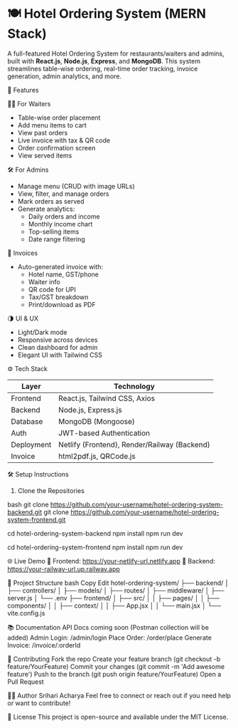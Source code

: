 # 🍽️ Hotel Ordering System (MERN Stack)

A full-featured Hotel Ordering System for restaurants/waiters and admins, built with **React.js**, **Node.js**, **Express**, and **MongoDB**. This system streamlines table-wise ordering, real-time order tracking, invoice generation, admin analytics, and more.

🚀 Features

🧑‍🍳 For Waiters
- Table-wise order placement
- Add menu items to cart
- View past orders
- Live invoice with tax & QR code
- Order confirmation screen
- View served items

🛠️ For Admins
- Manage menu (CRUD with image URLs)
- View, filter, and manage orders
- Mark orders as served
- Generate analytics:
  - Daily orders and income
  - Monthly income chart
  - Top-selling items
  - Date range filtering

🧾 Invoices
- Auto-generated invoice with:
  - Hotel name, GST/phone
  - Waiter info
  - QR code for UPI
  - Tax/GST breakdown
  - Print/download as PDF

🌗 UI & UX
- Light/Dark mode
- Responsive across devices
- Clean dashboard for admin
- Elegant UI with Tailwind CSS


⚙️ Tech Stack

| Layer       | Technology                          |
|-------------|--------------------------------------|
| Frontend    | React.js, Tailwind CSS, Axios        |
| Backend     | Node.js, Express.js                  |
| Database    | MongoDB (Mongoose)                   |
| Auth        | JWT-based Authentication             |
| Deployment  | Netlify (Frontend), Render/Railway (Backend) |
| Invoice     | html2pdf.js, QRCode.js               |


🛠️ Setup Instructions

 1. Clone the Repositories

bash
git clone https://github.com/your-username/hotel-ordering-system-backend.git
git clone https://github.com/your-username/hotel-ordering-system-frontend.git

cd hotel-ordering-system-backend
npm install
npm run dev

cd hotel-ordering-system-frontend
npm install
npm run dev

🌐 Live Demo
🔗 Frontend: https://your-netlify-url.netlify.app
🔗 Backend: https://your-railway-url.up.railway.app

📂 Project Structure
bash
Copy
Edit
hotel-ordering-system/
├── backend/
│   ├── controllers/
│   ├── models/
│   ├── routes/
│   ├── middleware/
│   ├── server.js
│   └── .env
├── frontend/
│   ├── src/
│   │   ├── pages/
│   │   ├── components/
│   │   ├── context/
│   │   ├── App.jsx
│   │   └── main.jsx
│   └── vite.config.js

📚 Documentation
API Docs coming soon (Postman collection will be added)
Admin Login: /admin/login
Place Order: /order/place
Generate Invoice: /invoice/:orderId

👥 Contributing
Fork the repo
Create your feature branch (git checkout -b feature/YourFeature)
Commit your changes (git commit -m 'Add awesome feature')
Push to the branch (git push origin feature/YourFeature)
Open a Pull Request

👨‍💻 Author
Srihari Acharya
Feel free to connect or reach out if you need help or want to contribute!

📃 License
This project is open-source and available under the MIT License.
